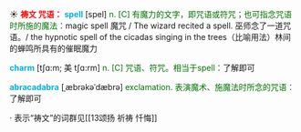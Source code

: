☀ <font color="red">**祷文 咒语：**</font>
<font color="sky blue">**spell**</font> [spel] 
<font color="rgb(227, 108, 9)">n. [C] 有魔力的文字，即咒语或符咒；也可指念咒语时所施的魔法：</font>magic spell 魔咒 / The wizard recited a spell. 巫师念了一道咒语。/ the hypnotic spell of the cicadas singing in the trees（比喻用法）林间的蝉鸣所具有的催眠魔力
           
<font color="sky blue">**charm**</font> [tʃɑ:m; 美 tʃɑ:rm]
<font color="rgb(227, 108, 9)">n. [C] 咒语、符咒。相当于spell：</font>了解即可
            
<font color="sky blue">**abracadabra**</font> [ˌæbrəkəˈdæbrə]
<font color="rgb(227, 108, 9)">exclamation. 表演魔术、施魔法时所念的咒语：</font>了解即可

· 表示“祷文”的词群见[[13颂扬 祈祷 忏悔]]
